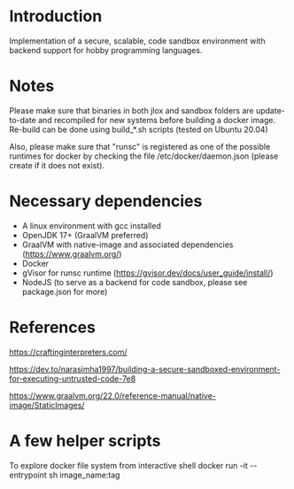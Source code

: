 # Introduction

Implementation of a secure, scalable, code sandbox environment with backend support for hobby programming languages.

# Notes

Please make sure that binaries in both jlox and sandbox folders are update-to-date and recompiled for new systems before building a docker image. Re-build can be done using build\_\*.sh scripts (tested on Ubuntu 20.04)

Also, please make sure that "runsc" is registered as one of the possible runtimes for docker by checking the
file /etc/docker/daemon.json (please create if it does not exist).

# Necessary dependencies

-   A linux environment with gcc installed
-   OpenJDK 17+ (GraalVM preferred)
-   GraalVM with native-image and associated dependencies (https://www.graalvm.org/)
-   Docker
-   gVisor for runsc runtime (https://gvisor.dev/docs/user_guide/install/)
-   NodeJS (to serve as a backend for code sandbox, please see package.json for more)

# References

https://craftinginterpreters.com/

https://dev.to/narasimha1997/building-a-secure-sandboxed-environment-for-executing-untrusted-code-7e8

https://www.graalvm.org/22.0/reference-manual/native-image/StaticImages/

# A few helper scripts

To explore docker file system from interactive shell
docker run -it --entrypoint sh image_name:tag
